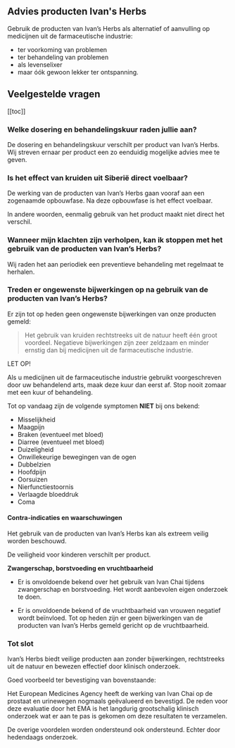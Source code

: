 ## Advies producten Ivan's Herbs

Gebruik de producten van Ivan’s Herbs als alternatief of aanvulling op medicijnen uit de farmaceutische industrie:

* ter voorkoming van problemen
* ter behandeling van problemen
* als levenselixer
* maar óók gewoon lekker ter ontspanning.

## Veelgestelde vragen

[[toc]]

### Welke dosering en behandelingskuur raden jullie aan?

De dosering en behandelingskuur verschilt per product van Ivan’s Herbs. Wij streven ernaar per product een zo eenduidig mogelijke advies mee te geven. 

### Is het effect van kruiden uit Siberië direct voelbaar?

De werking van de producten van Ivan’s Herbs gaan vooraf aan een zogenaamde opbouwfase. Na deze opbouwfase is het effect voelbaar.

In andere woorden, eenmalig gebruik van het product maakt niet direct het verschil.

### Wanneer mijn klachten zijn verholpen, kan ik stoppen met het gebruik van de producten van Ivan’s Herbs?

Wij raden het aan periodiek een preventieve behandeling met regelmaat te herhalen.
 
### Treden er ongewenste bijwerkingen op na gebruik van de producten van Ivan’s Herbs?

Er zijn tot op heden geen ongewenste bijwerkingen van onze producten gemeld:

> Het gebruik van kruiden rechtstreeks uit de natuur heeft één groot voordeel. Negatieve bijwerkingen zijn zeer zeldzaam en minder ernstig dan bij medicijnen uit de farmaceutische industrie.
 
LET OP! 

Als u medicijnen uit de farmaceutische industrie gebruikt voorgeschreven door uw behandelend arts, maak deze kuur dan eerst af. Stop nooit zomaar met een kuur of behandeling.
 
Tot op vandaag zijn de volgende symptomen **NIET** bij ons bekend:
 
* Misselijkheid
* Maagpijn
* Braken (eventueel met bloed)
* Diarree (eventueel met bloed)
* Duizeligheid
* Onwillekeurige bewegingen van de ogen
* Dubbelzien
* Hoofdpijn
* Oorsuizen
* Nierfunctiestoornis
* Verlaagde bloeddruk
* Coma
 
#### Contra-indicaties en waarschuwingen

Het gebruik van de producten van Ivan’s Herbs kan als extreem veilig worden beschouwd.

De veiligheid voor kinderen verschilt per product. 
 
**Zwangerschap, borstvoeding en vruchtbaarheid**

* Er is onvoldoende bekend over het gebruik van Ivan Chai tijdens zwangerschap en borstvoeding. Het wordt aanbevolen eigen onderzoek te doen.

* Er is onvoldoende bekend of de vruchtbaarheid van vrouwen negatief wordt beïnvloed. Tot op heden zijn er geen bijwerkingen van de producten van Ivan’s Herbs gemeld gericht op de vruchtbaarheid.

### Tot slot

Ivan’s Herbs biedt veilige producten aan zonder bijwerkingen, rechtstreeks uit de natuur en bewezen effectief door klinisch onderzoek.

Goed voorbeeld ter bevestiging van bovenstaande: 

Het European Medicines Agency heeft de werking van Ivan Chai op de prostaat en urinewegen nogmaals geëvalueerd en bevestigd. De reden voor deze evaluatie door het EMA is het langdurig grootschalig klinisch onderzoek wat er aan te pas is gekomen om deze resultaten te verzamelen.

De overige voordelen worden ondersteund ook ondersteund. Echter door hedendaags onderzoek.